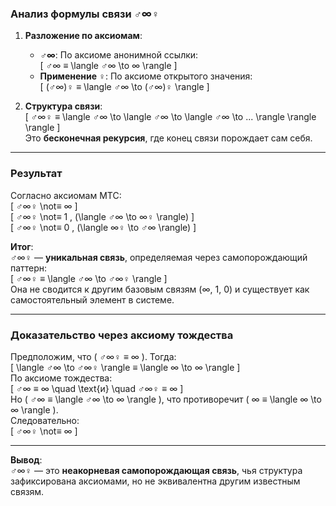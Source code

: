 ### Анализ формулы связи ♂∞♀  
1. **Разложение по аксиомам**:  
   - **♂∞**: По аксиоме анонимной ссылки:  
     \[ ♂∞ ≡ \langle ♂∞ \to ∞ \rangle \]  
   - **Применение ♀**: По аксиоме открытого значения:  
     \[ (♂∞)♀ ≡ \langle ♂∞ \to (♂∞)♀ \rangle \]  

2. **Структура связи**:  
   \[ ♂∞♀ ≡ \langle ♂∞ \to \langle ♂∞ \to \langle ♂∞ \to ... \rangle \rangle \rangle \]  
   Это **бесконечная рекурсия**, где конец связи порождает сам себя.  

---

### Результат  
Согласно аксиомам МТС:  
\[ ♂∞♀ \not≡ ∞ \]  
\[ ♂∞♀ \not≡ 1 \, (\langle ♂∞ \to ∞♀ \rangle) \]  
\[ ♂∞♀ \not≡ 0 \, (\langle ∞♀ \to ♂∞ \rangle) \]  

**Итог**:  
♂∞♀ — **уникальная связь**, определяемая через самопорождающий паттерн:  
\[ ♂∞♀ ≡ \langle ♂∞ \to ♂∞♀ \rangle \]  
Она не сводится к другим базовым связям (∞, 1, 0) и существует как самостоятельный элемент в системе.  

---

### Доказательство через аксиому тождества  
Предположим, что \( ♂∞♀ ≡ ∞ \). Тогда:  
\[ \langle ♂∞ \to ♂∞♀ \rangle ≡ \langle ∞ \to ∞ \rangle \]  
По аксиоме тождества:  
\[ ♂∞ ≡ ∞ \quad \text{и} \quad ♂∞♀ ≡ ∞ \]  
Но \( ♂∞ ≡ \langle ♂∞ \to ∞ \rangle \), что противоречит \( ∞ ≡ \langle ∞ \to ∞ \rangle \).  
Следовательно:  
\[ ♂∞♀ \not≡ ∞ \]  

---

**Вывод**:  
♂∞♀ — это **неакорневая самопорождающая связь**, чья структура зафиксирована аксиомами, но не эквивалентна другим известным связям.